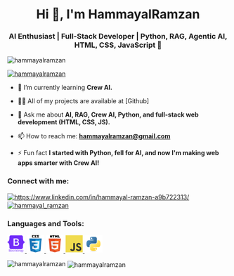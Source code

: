 <h1 align="center">Hi 👋, I'm HammayalRamzan</h1>
<h3 align="center">AI Enthusiast | Full-Stack Developer | Python, RAG, Agentic AI, HTML, CSS, JavaScript 🚀</h3>

<p align="left"> <img src="https://komarev.com/ghpvc/?username=hammayalramzan&label=Profile%20views&color=0e75b6&style=flat" alt="hammayalramzan" /> </p>

<p align="left"> <a href="https://github.com/ryo-ma/github-profile-trophy"><img src="https://github-profile-trophy.vercel.app/?username=hammayalramzan" alt="hammayalramzan" /></a> </p>

- 🌱 I’m currently learning **Crew AI.**

- 👨‍💻 All of my projects are available at [Github]

- 💬 Ask me about **AI, RAG, Crew AI, Python, and full-stack web development (HTML, CSS, JS).**

- 📫 How to reach me:  **hammayalramzan@gmail.com**

- ⚡ Fun fact **I started with Python, fell for AI, and now I'm making web apps smarter with Crew AI!**

<h3 align="left">Connect with me:</h3>
<p align="left">
<a href="https://linkedin.com/in/https://www.linkedin.com/in/hammayal-ramzan-a9b722313/" target="blank"><img align="center" src="https://raw.githubusercontent.com/rahuldkjain/github-profile-readme-generator/master/src/images/icons/Social/linked-in-alt.svg" alt="https://www.linkedin.com/in/hammayal-ramzan-a9b722313/" height="30" width="40" /></a>
<a href="https://instagram.com/hammayal_ramzan" target="blank"><img align="center" src="https://raw.githubusercontent.com/rahuldkjain/github-profile-readme-generator/master/src/images/icons/Social/instagram.svg" alt="hammayal_ramzan" height="30" width="40" /></a>
</p>

<h3 align="left">Languages and Tools:</h3>
<p align="left"> <a href="https://getbootstrap.com" target="_blank" rel="noreferrer"> <img src="https://raw.githubusercontent.com/devicons/devicon/master/icons/bootstrap/bootstrap-plain-wordmark.svg" alt="bootstrap" width="40" height="40"/> </a> <a href="https://www.w3schools.com/css/" target="_blank" rel="noreferrer"> <img src="https://raw.githubusercontent.com/devicons/devicon/master/icons/css3/css3-original-wordmark.svg" alt="css3" width="40" height="40"/> </a> <a href="https://www.w3.org/html/" target="_blank" rel="noreferrer"> <img src="https://raw.githubusercontent.com/devicons/devicon/master/icons/html5/html5-original-wordmark.svg" alt="html5" width="40" height="40"/> </a> <a href="https://developer.mozilla.org/en-US/docs/Web/JavaScript" target="_blank" rel="noreferrer"> <img src="https://raw.githubusercontent.com/devicons/devicon/master/icons/javascript/javascript-original.svg" alt="javascript" width="40" height="40"/> </a> <a href="https://www.python.org" target="_blank" rel="noreferrer"> <img src="https://raw.githubusercontent.com/devicons/devicon/master/icons/python/python-original.svg" alt="python" width="40" height="40"/> </a> </p>

<p><img align="left" src="https://github-readme-stats.vercel.app/api/top-langs?username=hammayalramzan&show_icons=true&locale=en&layout=compact" alt="hammayalramzan" /></p>

<p>&nbsp;<img align="center" src="https://github-readme-stats.vercel.app/api?username=hammayalramzan&show_icons=true&locale=en" alt="hammayalramzan" /></p>

